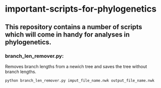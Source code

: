# important-scripts-for-phylogenetics
This repository contains a number of scripts which will come in handy for analyses in phylogenetics.
--
### branch_len_remover.py: 
Removes branch lengths from a newich tree and saves the tree without branch lengths.
  
  `python branch_len_remover.py imput_file_name.nwk output_file_name.nwk`
